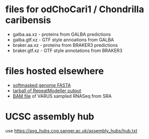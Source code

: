 # files for odChoCari1 / Chondrilla caribensis
* galba.aa.xz - proteins from GALBA predictions
* galba.gtf.xz - GTF style annoations from GALBA
* braker.aa.xz - proteins from BRAKER3 predictions
* braker.gtf.xz - GTF style annotations from BRAKER3

# files hosted elsewhere
* [softmasked genome FASTA](https://asg_hubs.cog.sanger.ac.uk/odChoCari1/odChoCari1.fa.masked)
* [tarball of RepeatModeller output](https://asg_hubs.cog.sanger.ac.uk/odChoCari1/odChoCari1.tar.xz)
* [BAM file](https://asg_hubs.cog.sanger.ac.uk/odChoCari1/VARUS.bam) of VARUS sampled RNASeq from SRA

# UCSC assembly hub
use https://asg_hubs.cog.sanger.ac.uk/assembly_hubs/hub.txt

